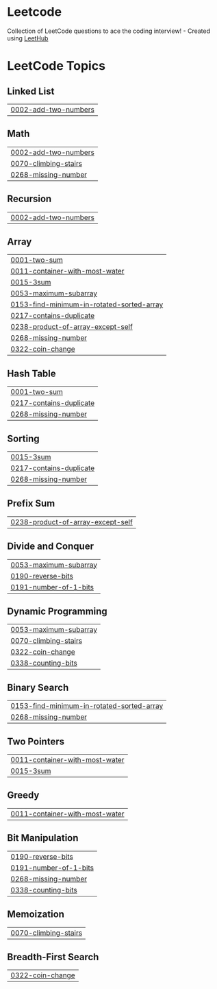 # Leetcode
Collection of LeetCode questions to ace the coding interview! - Created using [LeetHub](https://github.com/QasimWani/LeetHub)

<!---LeetCode Topics Start-->
# LeetCode Topics
## Linked List
|  |
| ------- |
| [0002-add-two-numbers](https://github.com/michaelyshih/Leetcode/tree/master/0002-add-two-numbers) |
## Math
|  |
| ------- |
| [0002-add-two-numbers](https://github.com/michaelyshih/Leetcode/tree/master/0002-add-two-numbers) |
| [0070-climbing-stairs](https://github.com/michaelyshih/Leetcode/tree/master/0070-climbing-stairs) |
| [0268-missing-number](https://github.com/michaelyshih/Leetcode/tree/master/0268-missing-number) |
## Recursion
|  |
| ------- |
| [0002-add-two-numbers](https://github.com/michaelyshih/Leetcode/tree/master/0002-add-two-numbers) |
## Array
|  |
| ------- |
| [0001-two-sum](https://github.com/michaelyshih/Leetcode/tree/master/0001-two-sum) |
| [0011-container-with-most-water](https://github.com/michaelyshih/Leetcode/tree/master/0011-container-with-most-water) |
| [0015-3sum](https://github.com/michaelyshih/Leetcode/tree/master/0015-3sum) |
| [0053-maximum-subarray](https://github.com/michaelyshih/Leetcode/tree/master/0053-maximum-subarray) |
| [0153-find-minimum-in-rotated-sorted-array](https://github.com/michaelyshih/Leetcode/tree/master/0153-find-minimum-in-rotated-sorted-array) |
| [0217-contains-duplicate](https://github.com/michaelyshih/Leetcode/tree/master/0217-contains-duplicate) |
| [0238-product-of-array-except-self](https://github.com/michaelyshih/Leetcode/tree/master/0238-product-of-array-except-self) |
| [0268-missing-number](https://github.com/michaelyshih/Leetcode/tree/master/0268-missing-number) |
| [0322-coin-change](https://github.com/michaelyshih/Leetcode/tree/master/0322-coin-change) |
## Hash Table
|  |
| ------- |
| [0001-two-sum](https://github.com/michaelyshih/Leetcode/tree/master/0001-two-sum) |
| [0217-contains-duplicate](https://github.com/michaelyshih/Leetcode/tree/master/0217-contains-duplicate) |
| [0268-missing-number](https://github.com/michaelyshih/Leetcode/tree/master/0268-missing-number) |
## Sorting
|  |
| ------- |
| [0015-3sum](https://github.com/michaelyshih/Leetcode/tree/master/0015-3sum) |
| [0217-contains-duplicate](https://github.com/michaelyshih/Leetcode/tree/master/0217-contains-duplicate) |
| [0268-missing-number](https://github.com/michaelyshih/Leetcode/tree/master/0268-missing-number) |
## Prefix Sum
|  |
| ------- |
| [0238-product-of-array-except-self](https://github.com/michaelyshih/Leetcode/tree/master/0238-product-of-array-except-self) |
## Divide and Conquer
|  |
| ------- |
| [0053-maximum-subarray](https://github.com/michaelyshih/Leetcode/tree/master/0053-maximum-subarray) |
| [0190-reverse-bits](https://github.com/michaelyshih/Leetcode/tree/master/0190-reverse-bits) |
| [0191-number-of-1-bits](https://github.com/michaelyshih/Leetcode/tree/master/0191-number-of-1-bits) |
## Dynamic Programming
|  |
| ------- |
| [0053-maximum-subarray](https://github.com/michaelyshih/Leetcode/tree/master/0053-maximum-subarray) |
| [0070-climbing-stairs](https://github.com/michaelyshih/Leetcode/tree/master/0070-climbing-stairs) |
| [0322-coin-change](https://github.com/michaelyshih/Leetcode/tree/master/0322-coin-change) |
| [0338-counting-bits](https://github.com/michaelyshih/Leetcode/tree/master/0338-counting-bits) |
## Binary Search
|  |
| ------- |
| [0153-find-minimum-in-rotated-sorted-array](https://github.com/michaelyshih/Leetcode/tree/master/0153-find-minimum-in-rotated-sorted-array) |
| [0268-missing-number](https://github.com/michaelyshih/Leetcode/tree/master/0268-missing-number) |
## Two Pointers
|  |
| ------- |
| [0011-container-with-most-water](https://github.com/michaelyshih/Leetcode/tree/master/0011-container-with-most-water) |
| [0015-3sum](https://github.com/michaelyshih/Leetcode/tree/master/0015-3sum) |
## Greedy
|  |
| ------- |
| [0011-container-with-most-water](https://github.com/michaelyshih/Leetcode/tree/master/0011-container-with-most-water) |
## Bit Manipulation
|  |
| ------- |
| [0190-reverse-bits](https://github.com/michaelyshih/Leetcode/tree/master/0190-reverse-bits) |
| [0191-number-of-1-bits](https://github.com/michaelyshih/Leetcode/tree/master/0191-number-of-1-bits) |
| [0268-missing-number](https://github.com/michaelyshih/Leetcode/tree/master/0268-missing-number) |
| [0338-counting-bits](https://github.com/michaelyshih/Leetcode/tree/master/0338-counting-bits) |
## Memoization
|  |
| ------- |
| [0070-climbing-stairs](https://github.com/michaelyshih/Leetcode/tree/master/0070-climbing-stairs) |
## Breadth-First Search
|  |
| ------- |
| [0322-coin-change](https://github.com/michaelyshih/Leetcode/tree/master/0322-coin-change) |
<!---LeetCode Topics End-->